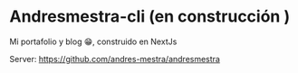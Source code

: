 # Andresmestra-cli (en construcción )

Mi portafolio y blog 😁, construido en NextJs

Server: 
https://github.com/andres-mestra/andresmestra
